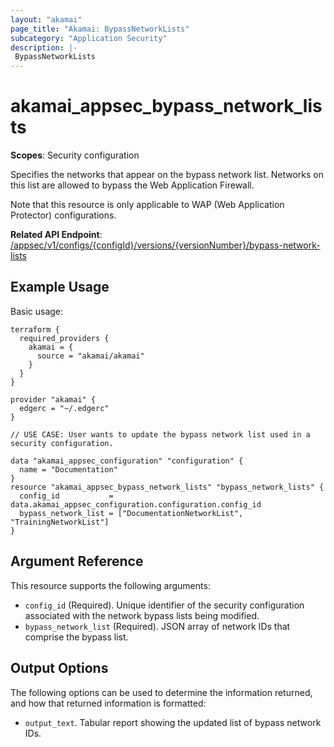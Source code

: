 ```yaml
---
layout: "akamai"
page_title: "Akamai: BypassNetworkLists"
subcategory: "Application Security"
description: |-
 BypassNetworkLists
---
```


# akamai_appsec_bypass_network_lists

**Scopes**: Security configuration

Specifies the networks that appear on the bypass network list. Networks on this list are allowed to bypass the Web Application Firewall.

Note that this resource is only applicable to WAP (Web Application Protector) configurations.

**Related API Endpoint**: [/appsec/v1/configs/{configId}/versions/{versionNumber}/bypass-network-lists](https://developer.akamai.com/api/cloud_security/application_security/v1.html#putbypassnetworklistsforawapconfigversion)

## Example Usage

Basic usage:

```
terraform {
  required_providers {
    akamai = {
      source = "akamai/akamai"
    }
  }
}

provider "akamai" {
  edgerc = "~/.edgerc"
}

// USE CASE: User wants to update the bypass network list used in a security configuration.

data "akamai_appsec_configuration" "configuration" {
  name = "Documentation"
}
resource "akamai_appsec_bypass_network_lists" "bypass_network_lists" {
  config_id           = data.akamai_appsec_configuration.configuration.config_id
  bypass_network_list = ["DocumentationNetworkList", "TrainingNetworkList"]
}
```

## Argument Reference

This resource supports the following arguments:

- `config_id` (Required). Unique identifier of the security configuration associated with the network bypass lists being modified.
- `bypass_network_list` (Required). JSON array of network IDs that comprise the bypass list.

## Output Options

The following options can be used to determine the information returned, and how that returned information is formatted:

- `output_text`. Tabular report showing the updated list of bypass network IDs.

